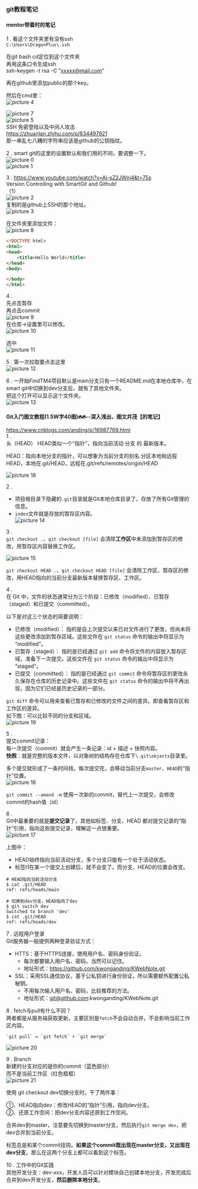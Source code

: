 ### git教程笔记
#### mentor带着时的笔记
1 . 看这个文件夹里有没有ssh  
`C:\Users\DragonPlus\.ssh`

在git bash cd定位到这个文件夹  
再用这条口令生成ssh   
ssh-keygen -t rsa -C "xxxxx@mail.com"  

再在github里添加public的那个key。 

然后在cmd里：  
![picture 4](images/39398a537d9169fb11149cbfc52bed249ea4d6b4dd82532cee913e88f0df78ec.png)  

![picture 7](images/21469613ef44979d2d2ced21af34ec8c300a4fc7c753249fb61c08f0eda637a5.png)  
![picture 5](images/8060bb125708685e10be911123ef0c5077feb88968edfedefc913affce200de0.png)  
SSH 免密登陆以及中间人攻击  
https://zhuanlan.zhihu.com/p/634497921  
那一串乱七八糟的字符串应该是github的公钥指纹。


2 . smart git的这里的设置默认和我们用的不同，要调整一下。  
![picture 0](images/36d0bed7277fd92ed0fe9aa38fce016aa44ba9f5ec4fd9287e591111f9a32e35.png)  
![picture 1](images/55efd41012765de4c698fbdd6c733a1667ee8e2ab024c0f1d9e4a8cdb275efe5.png)  



3 . https://www.youtube.com/watch?v=Aj-sZ2JWnj4&t=75s  
Version Controlling with SmartGit and Github!  
（1）  
![picture 2](images/3793d3035d0de10d4c12436bcc7e0b813d44972710a131e395bbb77189094c03.png)  
复制的是github上SSH的那个地址。  
![picture 3](images/f7a3a8191aa259f093adbf043227cf34240feabaf013d2b847e9201bcf702a77.png)  

在文件夹里添加文件：  
![picture 8](images/503cf54f2ef3bee783421d6e6c66d810f3525d131212c12685a191b0ebb5b9f1.png)  
```html
<!DOCTYPE html>
<html>
<head>
	<title>Hello World</title>
</head>
<body>

</body>
</html>
```

4 .   
先点击暂存  
再点击commit  
![picture 9](images/9c91af8ab7077fb099f95413fb6940bd9ee584bde6f94bc61b094e9cfaa77fcc.png)  
在仓库->设置里可以修改。  
![picture 10](images/280d540db37edd1abc664eba7af2620e114a1686da8dc10c5fe5c484ee743d00.png)  

选中  
![picture 11](images/73d4ffa21849bd37af894c064f2033fe07ae0d6a05a772c75cc50fa42946634e.png)  

5 . 
第一次拉取要点击这里    
![picture 12](images/9cc92092e0708316d795067cf73a05f9e090b1fd9758a7e91be5541fcfbf920a.png) 

6 . 一开始FindTM4项目默认是main分支只有一个README.md在本地仓库中，在smart git中切换到dev分支后，就有了其他文件夹。  
把这个打开可以显示这个文件夹。  
![picture 13](images/d32b70ca89a1e835343a43afca8d1c8ed4824c4584c3dc0022abdbdeaa0ce698.png)  

#### Git入门图文教程(1.5W字40图)🔥🔥--深入浅出、图文并茂【的笔记】
https://www.cnblogs.com/anding/p/16987769.html  
1 .   
头（HEAD）	HEAD类似一个“指针”，指向当前活动 分支 的 最新版本。   

HEAD：指向本地分支的指针，可以想象为当前分支的别名.分区本地和远程HEAD，本地在.git/HEAD，远程在.git/refs/remotes/origin/HEAD    

![picture 18](images/362725e5707da19635d11eb338ec49007ebc99b4554dbbc4805e5a75dac0856e.png)  


2 .  
- 项目根目录下隐藏的`.git`目录就是Git本地仓库目录了，存放了所有Git管理的信息。  
- `index`文件就是存放的暂存区内容。  
![picture 14](images/947c99940a11d04529d367384c387e3e9b8ff40da8d22fd79e8ce3432ffb71f9.png)  

3 .   
`git checkout .`、`git checkout [file]` 会清除**工作区**中未添加到暂存区的修改，用暂存区内容替换工作区。  

![picture 15](images/251a5dfdf7ebb93f8bad4466c19b165d6329aff1f1e1ab68ca061d2d3dff111e.png)  


`git checkout HEAD .`、`git checkout HEAD [file]` 会清除工作区、暂存区的修改，用HEAD指向的当前分支最新版本替换暂存区、工作区。

4 .   
在 Git 中，文件的状态通常分为三个阶段：已修改（modified）、已暂存（staged）和已提交（committed）。

以下是对这三个状态的简要说明：

- 已修改（modified）：
指的是自上次提交以来已对文件进行了更改，但尚未将这些更改添加到暂存区域。这些文件在 `git status` 命令的输出中将显示为 “modified”。
- 已暂存（staged）：
指的是已经通过 `git add` 命令将文件的内容放入暂存区域，准备下一次提交。这些文件在 `git status` 命令的输出中将显示为 “staged”。
- 已提交（committed）：
指的是已经通过 `git commit` 命令将暂存区的更改永久保存在仓库的历史记录中。这些文件在 `git status` 命令的输出中将不再出现，因为它们已经是历史记录的一部分。

`git diff` 命令可以用来查看已暂存和已修改的文件之间的差异。即查看暂存区和工作区的差异。  
如下图：可以比较不同的分支和区域。  
![picture 19](images/b505652b80f9f1cb7a2cf9ba139122400402ae6d139389703ab29e49a8c6d782.png)  


5 .   
提交commit记录：  
每一次提交（commit）就会产生一条记录：id + 描述 + 快照内容。  
**快照**：就是完整的版本文件，以对象树的结构存在仓库下`\.git\objects`目录里。   

多个提交就形成了一条时间线，每次提交完，会移动当前分支`master`、`HEAD`的“指针”位置。  
![picture 16](images/a1f0e18f32fbf137bd31774e38273ca617bb6fdc709e35d805d7772f39ae267d.png)  

`git commit --amend -m`	使用一次新的commit，替代上一次提交，会修改commit的hash值（id）  

6 .   
Git中最重要的就是**提交记录**了，其他如标签、分支、HEAD 都对提交记录的“指针”引用，指向这些提交记录，理解这一点很重要。   
![picture 17](images/0a2a2ea13b57b3c8ea7ba07b20202548b963818891fe9375ddb721e31d3fedfd.png)  

上图中：

- HEAD始终指向当前活动分支，多个分支只能有一个处于活动状态。
- 标签t1在某一个提交上创建后，就不会变了。而分支、HEAD的位置会改变。  


```
# HEAD指向当前活动分支
$ cat .git/HEAD
ref: refs/heads/main
 
# 切换到dev分支，HEAD指向了dev
$ git switch dev
Switched to branch 'dev'
$ cat .git/HEAD
ref: refs/heads/dev
```

7 . 远程用户登录    
Git服务器一般提供两种登录验证方式：

- HTTS：基于HTTPS连接，使用用户名、密码身份验证。
	- 每次都要输入用户名、密码，当然可以记住。
	- 地址形式：https://github.com/kwonganding/KWebNote.git
- SSL：采用SSL通信协议，基于公私钥进行身份验证，所以需要额外配置公私秘钥。
	- 不用每次输入用户名、密码，比较推荐的方法。
	- 地址形式：git@github.com:kwonganding/KWebNote.git

8 . fetch与pull有什么不同？  
两者都是从服务端获取更新，主要区别是`fetch`不会自动合并，不会影响当前工作区内容。

```
`git pull` = `git fetch` + `git merge`
```
![picture 20](images/d38ffdb2dcd02b433f285d0aef5d370e061738844c1c8620501222ac75962b11.png)  

9 . Branch  
新建的分支对应的是你的commit（蓝色部分）  
而不是当前工作区（红色框框）  
![picture 21](images/7a06b1275235be59a238e737c3c6ae8e0b83cd1befe09c7738ccff148b5a6ebc.png)  

使用 git checkout dev切换分支时，干了两件事：

①、HEAD指向dev：修改HEAD的“指针”引用，指向dev分支。  
②、还原工作空间：把dev分支内容还原到工作空间。  

合并dev到master，注意要先切换到master分支，然后执行`git merge dev`，把dev合并到当前分支。  

标签总是和某个commit挂钩。**如果这个commit既出现在master分支，又出现在dev分支**，那么在这两个分支上都可以看到这个标签。  

10 . 工作中的Git实践  
其他开发分支：dev-xxx，开发人员可以针对模块自己创建本地分支，开发完成后合并到dev开发分支，**然后删除本地分支**。  